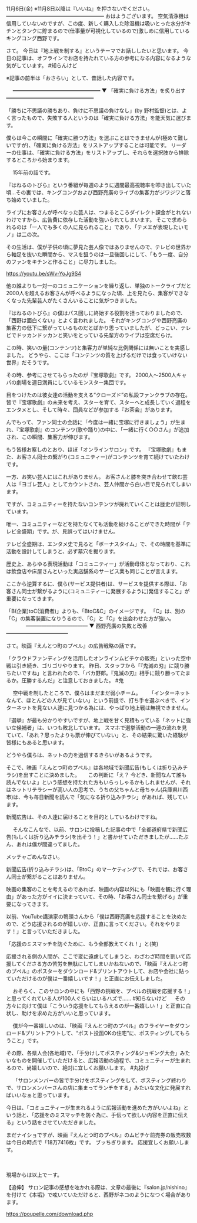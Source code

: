 11月6日(金) ※11月8日以降は『いいね』を押さないでください。
━━━━━━━━━━━━━━━━━━━
おはようございます。
空気清浄機は信用していないのですが、この度、新しく購入した除湿機は吸いとった水分がキチンとタンクに貯まるので(仕事量が可視化しているので)激しめに信用しているキングコング西野です。

さて。
今日は『地上戦を制する』というテーマでお話ししたいと思います。
今日の記事は、オフラインでお店を持たれている方の参考になる内容になるような気がしています。
#知らんけど

※記事の前半は「おさらい」として、昔話した内容です。

　
━━━━━━━━━━━━━━━━━
▼ 「確実に負ける方法」を炙り出す
━━━━━━━━━━━━━━━━━

「勝ちに不思議の勝ちあり、負けに不思議の負けなし」(by 野村監督)とは、よく言ったもので、失敗する人というのは「確実に負ける方法」を能天気に選びます。

僕らは今この瞬間に「確実に勝つ方法」を選ぶことはできませんが(極めて難しいですが)、「確実に負ける方法」をリストアップすることは可能です。
リーダーの仕事は、「確実に負ける方法」をリストアップし、それらを選択肢から排除するところから始まります。

　
15年前の話です。

『はねるのトびら』という番組が毎週のように週間最高視聴率を叩き出していた頃…その裏では、キングコングおよび西野亮廣のライブの集客力がジワジワと落ち始めていました。

ライブにお客さんが呼べなった芸人は、つまるところダイレクト課金がとれないわけですから、広告費に依存した活動を強いられてしまいます。
そこで求められるのは「一人でも多くの人に見られること」であり、「テメエが表現したいモノ」は二の次。

その生活は、僕が子供の頃に夢見た芸人像ではありませんので、テレビの世界から軸足を抜いた瞬間から、マスを狙うのは一旦後回しにして、「もう一度、自分のファンをキチンと作ること」に尽力しました。

https://youtu.be/sWv-YoJg9S4

他の誰よりも一対一のコミュニケーションを繰り返し、単独のトークライブだと2000人を超えるお客さんが呼べるようになった頃、上を見たら、集客ができなくなった先輩芸人がたくさんいることに気がつきました。

『はねるのトびら』の僕はパス回しに終始する役割を担っておりましたので、「西野は面白くない」とよく言われました。
それがキングコングや西野亮廣の集客力の低下に繋がっているものだとばかり思っていましたが、どっこい、テレビでドッカンドッカンと笑いをとっている先輩方のライブは空席だらけ。

この時、笑いの量(コンテンツ)と集客力が単純な比例関係には無いことを実感しました。
どうやら、ここは「コンテンツの質を上げるだけでは食っていけない世界」だそうです。

その時、参考にさせてもらったのが『宝塚歌劇』です。
2000人～2500人キャパの劇場を連日満員にしているモンスター集団です。

目をつけたのは彼女達の活動を支える“クローズド”の私設ファンクラブの存在。
皆で『宝塚歌劇』の未来を考え、スターを育て、スターへと成長していく過程をエンタメとし、そして時々、団員などが参加する『お茶会』があります。

んでもって、ファン同士の会話に「今度は一緒に宝塚に行きましょう」が生まれ、『宝塚歌劇』のコンテンツ(歌や踊り)の中に、「一緒に行く○○さん」が追加され、この瞬間、集客力が伸びます。

もう皆様お察しのとおり、ほぼ「オンラインサロン」です。
『宝塚歌劇』もまた、お客さん同士の繋がり(コミュニティー)がコンテンツを育て続けていたわけです。

一方、お笑い芸人にはこれがありません。
お客さんと膝を突き合わせて飲む芸人は「ヨゴレ芸人」としてカウントされ、芸人仲間から白い目で見られてしまいます。

ですが、コミュニティーを持たないコンテンツが廃れていくことは歴史が証明しています。

唯一、コミュニティーなどを持たなくても活動を続けることができた時間が「テレビ全盛期」です。が、見誤ってはいけません。

テレビ全盛期は、エンタメ史で見ると「ボーナスタイム」で、その時間を基準に活動を設計してしまうと、必ず墓穴を掘ります。

歴史上、あらゆる表現活動は「コミュニティー」が活動母体となっており、これは飲食店や床屋さんといった実店舗系のサービス業も同じことが言えます。

ここから逆算するに、僕ら(サービス提供者)は、サービスを提供する際は、「お客さん同士が繋がるように(コミュニティーに発展するように)発信すること」が重要になってきます。

「B(企業)toC(消費者)」よりも、「BtoC&C」のイメージです。
「C」は、別の「C」の集客装置になりうるので、「C」と「C」を出会わせた方が強い。
　
　
　
━━━━━━━━━━━━
▼ 西野亮廣の失敗と改善
━━━━━━━━━━━━

さて。映画『えんとつ町のプペル』の広告戦略の話です。

「クラウドファンディングを活用したオンラインムビチケの販売」といった空中戦は引き続き、ゴリゴリやります。
昨日、スタッフから「『鬼滅の刃』に競り勝ちたいですね」と言われたので、「バカ野郎。『鬼滅の刃』相手に競り勝ってたまるか。圧勝するんだ」と注意しておきました。
#鬼

　
空中戦を制したところで、僕らはまだまだ弱小チーム。
　
「インターネットなんて、ほとんどの人が見ていない」という前提で、打ち手を選ぶべきで、インターネットを見ない人達に見つかる為には、やっぱり地上戦は無視できません。

『選挙』が最も分かりやすいですが、地上戦を甘く見積もっている「ネットに強い立候補者」は、いつも敗北しています。
スマホで選挙活動の一連の流れを見ていて、「あれ？思ったよりも票が伸びていない」と、その結果に驚いた経験が皆様にもあると思います。

どうやら僕らは、ネットの力を過信するきらいがあるようです。

そこで、映画『えんとつ町のプペル』は各地域で新聞広告(もしくは折り込みチラシ)を出すことに決めました。
　
この判断に「え？ 今どき、新聞なんて誰も読んでないよ」という感想を持たれた方もいらっしゃるかもしれませんが、それはネットリテラシーが高い人の思考で、うちの父ちゃんと母ちゃん(兵庫県川西市)は、今も毎日新聞を読んで「気になる折り込みチラシ」があれば、残しています。

新聞広告は、その人達に届けることを目的としているわけですね。

　
そんなこんなで、以前、サロンに投稿した記事の中で「全都道府県で新聞広告(もしくは折り込みチラシ)を出そう！」と書かせていただきましたが……たぶん、あれは僕が間違ってました。

メッチャごめんなさい。

新聞広告(折り込みチラシ)は、「BtoC」のマーケティングで、それでは、お客さん同士が繋がることはありません。

映画の集客のことを考えるのであれば、映画の内容以外にも「映画を観に行く理由」があった方がイイに決まっていて、その時、「お客さん同士を繋げる」が重要になってきます。

以前、YouTube講演家の鴨頭さんから「僕は西野亮廣を応援することを決めたので、どう応援されるのが嬉しいか、正直に言ってください。それをやります！」と言っていただきました。

「応援のミスマッチを防ぐために、もう全部教えてくれ！」と(笑)

応援される側の人間が、ここで変に遠慮してしまうと、わざわざ時間を割いて応援してくださる方の苦労を無駄にしてしまいかねないので、「映画『えんとつ町のプペル』のポスターをダウンロード&プリントアウトして、お店や会社に貼っていただけるのが僕は一番嬉しいです！」と正直にお伝えしました。

　
おそらく、このサロンの中にも「西野の挑戦を、プペルの挑戦を応援する！」と思ってくれている人が100人ぐらいはいるハズで……
#知らないけど
　
その方々に向けて僕は「こういう応援をしてもらえるのが一番嬉しい！」と正直に白状し、助けを求めた方がいいと思っています。

　
僕が今一番嬉しいのは、「映画『えんとつ町のプペル』のフライヤーをダウンロード&プリントアウトして、“ポスト投函OKの住宅”に、ポスティングしてもらうこと」です。

その際、各県人会(各地域)で、「手分けしてポスティング&ジョギング大会」みたいなものを開催していただけると、広報活動の過程で、コミュニティーが生まれるので、尚嬉しいので、絶対に宜しくお願いします。
#丸投げ

　
「サロンメンバーの皆で手分けをポスティングをして、ポスティング終わりで、サロンメンバーさんの店に集まってランチをする」みたいな文化に発展すればいいなぁと思っています。

今日は、「コミュニティーが生まれるように広報活動を進めた方がいいよね」という話と、「応援をのミスマッチを防ぐ為に、手伝って欲しい内容を正直に伝える」という話をさせていただきました。

まだナイショですが、映画『えんとつ町のプペル』のムビチケ前売券の販売枚数は今日の時点で「18万7416枚」です。
ブッちぎります。
応援宜しくお願いします。

　

現場からは以上でーす。

【追伸】
サロン記事の感想を呟かれる際は、文章の最後に『salon.jp/nishino』を付けて《本垢》で呟いていただけると、西野がネコのようになつく場合があります。

https://poupelle.com/download.php

